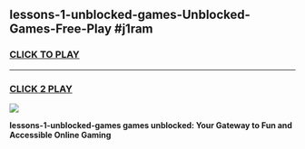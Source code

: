 
## lessons-1-unblocked-games-Unblocked-Games-Free-Play #j1ram
<h3>
<a href="https://us.freeplayer.one?title=lessons-1-unblocked-games&ref=9M">CLICK TO PLAY</a></h3>
<hr>

<h3>
<a href="https://us.freeplayer.one?title=lessons-1-unblocked-games&ref=9M">CLICK 2 PLAY</a>
  
</h3>

<a href="https://us.freeplayer.one?title=lessons-1-unblocked-games&ref=9M"><img src="https://clearcache.store/games.png"></a>


**lessons-1-unblocked-games games unblocked: Your Gateway to Fun and Accessible Online Gaming**
